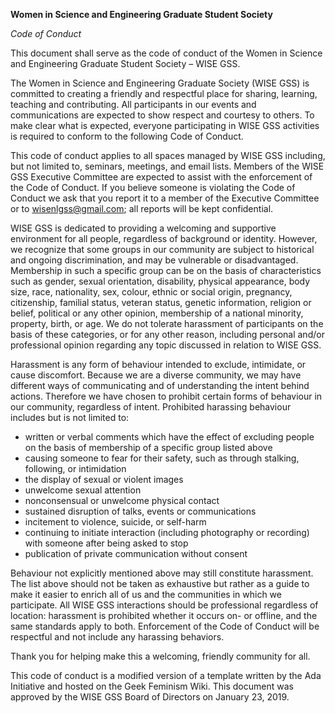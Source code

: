 **Women in Science and Engineering Graduate Student Society**

*Code of Conduct*

This document shall serve as the code of conduct of the Women in Science and Engineering Graduate Student Society – WISE GSS.  

The Women in Science and Engineering Graduate Society (WISE GSS)  is committed to creating a friendly and respectful place for sharing, learning, teaching and contributing. All participants in our events and communications are expected to show respect and courtesy to others. To make clear what is expected, everyone participating in WISE GSS activities is required to conform to the following Code of Conduct.  

This code of conduct applies to all spaces managed by WISE GSS including, but not limited to, seminars, meetings, and email lists. Members of the WISE GSS Executive Committee are expected to assist with the enforcement of the Code of Conduct. If you believe someone is violating the Code of Conduct we ask that you report it to a member of the Executive Committee or to wisenlgss@gmail.com; all reports will be kept confidential.  

WISE GSS is dedicated to providing a welcoming and supportive environment for all people, regardless of background or identity. However, we recognize that some groups in our community are subject to historical and ongoing discrimination, and may be vulnerable or disadvantaged. Membership in such a specific group can be on the basis of characteristics such as gender, sexual orientation, disability, physical appearance, body size, race, nationality, sex, colour, ethnic or social origin, pregnancy, citizenship, familial status, veteran status, genetic information, religion or belief, political or any other opinion, membership of a national minority, property, birth, or age. We do not tolerate harassment of participants on the basis of these categories, or for any other reason, including personal and/or professional opinion regarding any topic discussed in relation to WISE GSS.  

Harassment is any form of behaviour intended to exclude, intimidate, or cause discomfort. Because we are a diverse community, we may have different ways of communicating and of understanding the intent behind actions. Therefore we have chosen to prohibit certain forms of behaviour in our community, regardless of intent. Prohibited harassing behaviour includes but is not limited to:  

- written or verbal comments which have the effect of excluding people on the basis of membership of a specific group listed above  
- causing someone to fear for their safety, such as through stalking, following, or intimidation  
- the display of sexual or violent images  
- unwelcome sexual attention  
- nonconsensual or unwelcome physical contact  
- sustained disruption of talks, events or communications  
- incitement to violence, suicide, or self-harm  
- continuing to initiate interaction (including photography or recording) with someone after being asked to stop  
- publication of private communication without consent  

Behaviour not explicitly mentioned above may still constitute harassment. The list above should not be taken as exhaustive but rather as a guide to make it easier to enrich all of us and the communities in which we participate. All WISE GSS interactions should be professional regardless of location: harassment is prohibited whether it occurs on- or offline, and the same standards apply to both. Enforcement of the Code of Conduct will be respectful and not include any harassing behaviors.   

Thank you for helping make this a welcoming, friendly community for all.  

This code of conduct is a modified version of a template written by the Ada Initiative and hosted on the Geek Feminism Wiki. This document was approved by the WISE GSS Board of Directors on January 23, 2019.
